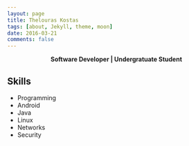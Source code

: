 ```yaml
---
layout: page
title: Thelouras Kostas
tags: [about, Jekyll, theme, moon]
date: 2016-03-21
comments: false
---
```

    
<center><a><b>Software Developer | Undergratuate Student </b></a> </center>

## Skills
* Programming
* Android
* Java
* Linux
* Networks
* Security






